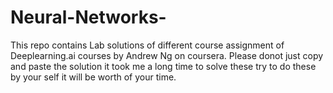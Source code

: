 # Neural-Networks-
This repo contains Lab solutions of different course assignment  of Deeplearning.ai courses by Andrew Ng on coursera.
Please donot just copy and paste the solution it took me a long time to solve these try to do these by your self it will be worth
of your time.
